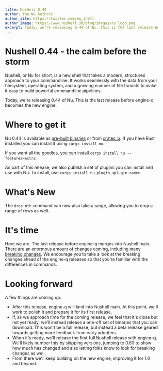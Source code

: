 ```yaml
---
title: Nushell 0.44
author: The Nu Authors
author_site: https://twitter.com/nu_shell
author_image: https://www.nushell.sh/blog/images/nu_logo.png
excerpt: Today, we're releasing 0.44 of Nu. This is the last release before engine-q becomes the new engine.
---
```


# Nushell 0.44 - the calm before the storm

Nushell, or Nu for short, is a new shell that takes a modern, structured approach to your commandline. It works seamlessly with the data from your filesystem, operating system, and a growing number of file formats to make it easy to build powerful commandline pipelines.

Today, we're releasing 0.44 of Nu. This is the last release before engine-q becomes the new engine.

<!-- more -->

# Where to get it

Nu 0.44 is available as [pre-built binaries](https://github.com/nushell/nushell/releases/tag/0.44.0) or from [crates.io](https://crates.io/crates/nu). If you have Rust installed you can install it using `cargo install nu`.

If you want all the goodies, you can install `cargo install nu --features=extra`.

As part of this release, we also publish a set of plugins you can install and use with Nu. To install, use `cargo install nu_plugin_<plugin name>`.

# What's New

The `drop nth` command can now also take a range, allowing you to drop a range of rows as well.

# It's time

Here we are. The last release before engine-q merges into Nushell main. There are an [enormous amount of changes coming](https://github.com/nushell/nushell/pull/4364), including many [breaking changes](https://github.com/nushell/nushell/issues/4305). We encourage you to take a look at the breaking changes ahead of the engine-q releases so that you're familiar with the differences in commands.

# Looking forward

A few things are coming up:

* After this release, engine-q will land into Nushell main. At this point, we'll work to polish it and prepare it for its first release.
* If, as we approach time for the coming release, we feel that it's close but not yet ready, we'll instead release a one-off set of binaries that you can download. This won't be a full release, but instead a beta release geared towards getting more feedback from early adopters.
* When it's ready, we'll release the first full Nushell release with engine-q. We'll likely number this by skipping versions, jumping to 0.60 to show how much has changed and also letting folks know to look for breaking changes as well.
* From there we'll keep building on the new engine, improving it for 1.0 and beyond.
